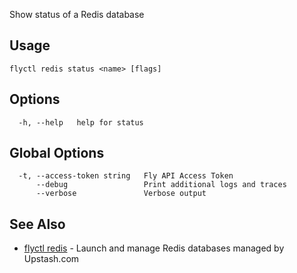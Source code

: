Show status of a Redis database


## Usage
~~~
flyctl redis status <name> [flags]
~~~

## Options

~~~
  -h, --help   help for status
~~~

## Global Options

~~~
  -t, --access-token string   Fly API Access Token
      --debug                 Print additional logs and traces
      --verbose               Verbose output
~~~

## See Also

* [flyctl redis](/docs/flyctl/redis/)	 - Launch and manage Redis databases managed by Upstash.com

